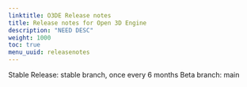 ```yaml
---
linktitle: O3DE Release notes
title: Release notes for Open 3D Engine
description: "NEED DESC"
weight: 1000
toc: true
menu_uuid: releasenotes
---
```


Stable Release: stable branch, once every 6 months
Beta branch: main
